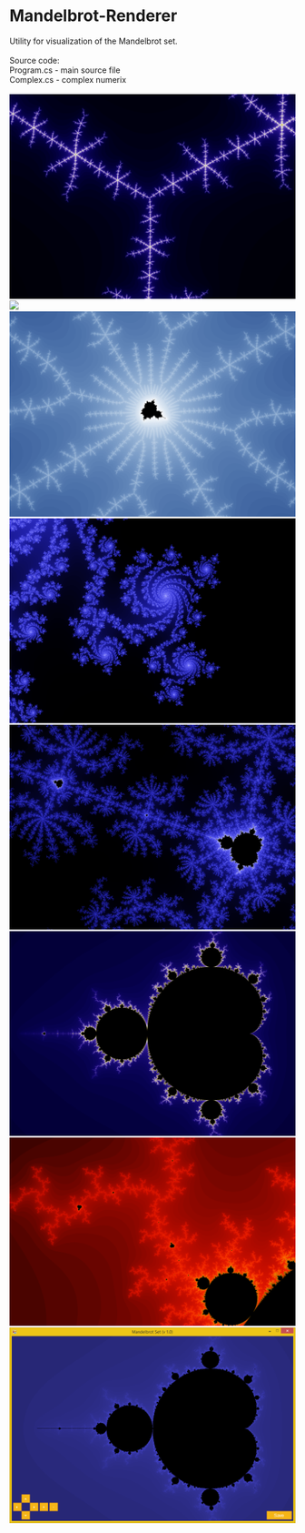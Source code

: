 # Mandelbrot-Renderer
Utility for visualization of the Mandelbrot set.<br/>
<br/>
Source code:<br/>
Program.cs - main source file<br/>
Complex.cs - complex numerix<br/>
<br/>
<img src='https://raw.githubusercontent.com/Gluschenko/Mandelbrot-Renderer/master/Demo/1.2/Fractal%20(11).png'/>
<img src='https://raw.githubusercontent.com/Gluschenko/Mandelbrot-Renderer/master/Demo/1.2/Fractal%20(13).png'/>
<img src='https://raw.githubusercontent.com/Gluschenko/Mandelbrot-Renderer/master/Demo/1.2/Fractal%20(12).png'/>
<img src='https://raw.githubusercontent.com/Gluschenko/Mandelbrot-Renderer/master/Demo/1.2/Fractal%20(14).png'/>
<img src='https://raw.githubusercontent.com/Gluschenko/Mandelbrot-Renderer/master/Demo/1.2/Fractal%20(15).png'/>
<img src='https://raw.githubusercontent.com/Gluschenko/Mandelbrot-Renderer/master/Demo/1.2/Fractal%20(16).png'/>
<img src='https://raw.githubusercontent.com/Gluschenko/Mandelbrot-Renderer/master/Demo/1.2/Fractal%20(7).png'/>
<img src='https://raw.githubusercontent.com/Gluschenko/Mandelbrot-Renderer/master/Demo/1.0/UI.png'/>
